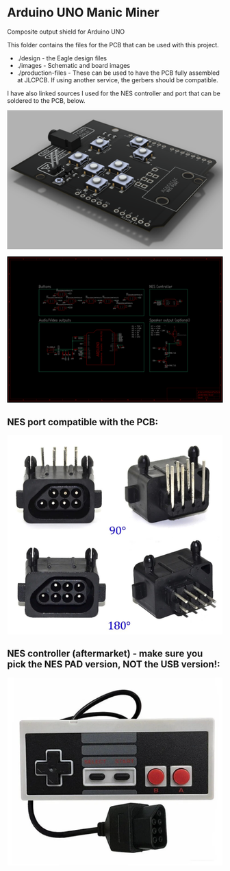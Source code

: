 # Arduino UNO Manic Miner

Composite output shield for Arduino UNO

This folder contains the files for the PCB that can be used with this project.

+ ./design - the Eagle design files
+ ./images - Schematic and board images
+ ./production-files - These can be used to have the PCB fully assembled at JLCPCB. If using another service, the gerbers should be compatible.

I have also linked sources I used for the NES controller and port that can be soldered to the PCB, below.

![Render](./images/3d-1.0.png?raw=true)

![Render](./images/schematic-1.0.png?raw=true)

## NES port compatible with the PCB:
[<img src="./images/NES-port.png?raw=true">](https://www.aliexpress.com/item/1005005992081986.html)

## NES controller (aftermarket) - make sure you pick the NES PAD version, NOT the USB version!:
[<img src="./images/controller.png?raw=true">](https://www.aliexpress.com/item/1005004988157136.html)